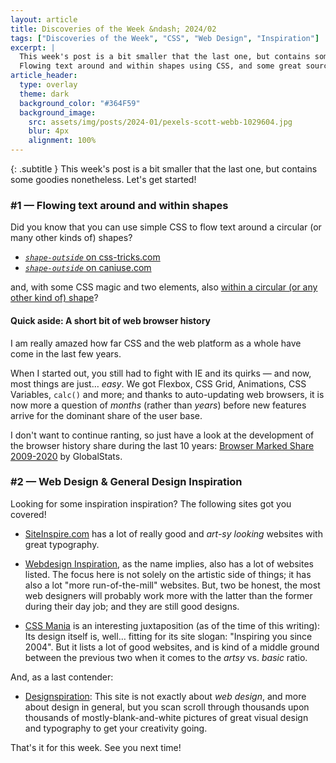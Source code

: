```yaml
---
layout: article
title: Discoveries of the Week &ndash; 2024/02
tags: ["Discoveries of the Week", "CSS", "Web Design", "Inspiration"]
excerpt: |
  This week's post is a bit smaller that the last one, but contains some goodies nonetheless:
  Flowing text around and within shapes using CSS, and some great sources of design inspiration.
article_header:
  type: overlay
  theme: dark
  background_color: "#364F59"
  background_image:
    src: assets/img/posts/2024-01/pexels-scott-webb-1029604.jpg
    blur: 4px
    alignment: 100%
---
```


{: .subtitle }
This week's post is a bit smaller that the last one, but contains some goodies nonetheless. Let's get started!

### #1 &mdash; Flowing text around and within shapes

Did you know that you can use simple CSS to flow text around a circular (or many other kinds of) shapes?

* [_`shape-outside`_ on css-tricks.com](https://css-tricks.com/almanac/properties/s/shape-outside/)
* [_`shape-outside`_ on caniuse.com](https://caniuse.com/mdn-css_properties_shape-outside)

and, with some CSS magic and two elements, also [within a circular (or any other kind of) shape](https://devdojo.com/temani-afif/wrapping-text-inside-a-circular-shape)?

#### Quick aside: A short bit of web browser history

I am really amazed how far CSS and the web platform as a whole have come in the last few years.

When I started out, you still had to fight with IE and its quirks &mdash; and now, most things are just&hellip; _easy_.
We got Flexbox, CSS Grid, Animations, CSS Variables, `calc()` and more; and thanks to auto-updating web browsers,
it is now more a question of _months_ (rather than _years_) before new features arrive for the dominant share of the user base.

I don't want to continue ranting, so just have a look at the development of the browser history share
during the last 10 years: [Browser Marked Share 2009-2020](https://gs.statcounter.com/browser-market-share#yearly-2009-2020) by GlobalStats.

### #2 &mdash; Web Design &amp; General Design Inspiration

Looking for some inspiration inspiration? The following sites got you covered!

* [SiteInspire.com](https://www.siteinspire.com/) has a lot of really good and _art-sy looking_ websites with great typography.

* [Webdesign Inspiration](https://www.webdesign-inspiration.com/), as the name implies, also has a lot of websites listed.
  The focus here is not solely on the artistic side of things; it has also a lot "more run-of-the-mill" websites.
  But, two be honest, the most web designers will probably work more with the latter than the former during their day job;
  and they are still good designs.

* [CSS Mania](https://www.cssmania.com/) is an interesting juxtaposition (as of the time of this writing):
  Its design itself is, well&hellip; fitting for its site slogan: "Inspiring you since 2004".
  But it lists a lot of good websites, and is kind of a middle ground between the previous two when it comes
  to the _artsy_ vs. _basic_ ratio.

And, as a last contender:

* [Designspiration](https://www.designspiration.com/): This site is not exactly about _web design_, 
  and more about design in general, but you scan scroll through thousands upon thousands of mostly-blank-and-white pictures
  of great visual design and typography to get your creativity going.

That's it for this week. See you next time!
